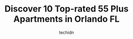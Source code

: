 ---
layout: ampstory
image: https://i0.wp.com/www.depkes.org/wp-content/uploads/2023/06/55-plus-apartments-0-in-orlando-fl-1685771352.jpeg?resize=640,853
author: techidn
featured: false
description: Discover the impressive array of 55 Plus Apartments options in Orlando FL, where you can find 10 of the largest 55 Plus Apartments establishments in the area. From renowned classics to hidde
title: Discover 10 Top-rated 55 Plus Apartments in Orlando FL
cover:
   title: Discover 10 Top-rated 55 Plus Apartments in Orlando FL
   subtitle: Rickpate
   background: https://www.depkes.org/wp-content/uploads/2023/06/55-plus-apartments-0-in-orlando-fl-1685771352.jpeg

pages: 
 - layout: thirds
   top: <h1>#1 Magnolia Pointe Apartments</h1>
   bottom: "<p>My AC unit stopped working on a Saturday evening, I called the maintenance emergency line I left a message and I got a call back in less than 20 minutes! Maintenance was </p>"
   background: https://www.depkes.org/wp-content/uploads/2023/06/55-plus-apartments-1-in-orlando-fl-1685771353.jpeg
   backgroundblur: true
 - layout: thirds
   top: <h1>#2 Pendana at West Lakes</h1>
   bottom: "<p>These stars are for the maintenance guy Rudy. That guy has been here since the very beginning and been a constant person of care and respect. Ive seen many staff come an</p>"
   background: https://www.depkes.org/wp-content/uploads/2023/06/55-plus-apartments-2-in-orlando-fl-1685771353.png
   cta:
      link: https://www.depkes.org/blog/discover-10-top-rated-55-plus-apartments-in-orlando-fl/
      text: Discover 10 Top-rated 55 Plus Apartments in Orlando FL
 - layout: thirds
   top: <h1>#3 Calirosa Winter Park Active Adult Apartments</h1>
   bottom: "<p>3045 Aloma Ave, Winter Park, FL 32792, United States</p>"
   background: https://www.depkes.org/wp-content/uploads/2023/06/55-plus-apartments-3-in-orlando-fl-1685771354.jpeg
   cta:
      link: https://www.depkes.org/blog/discover-10-top-rated-55-plus-apartments-in-orlando-fl/
      text: Discover 10 Top-rated 55 Plus Apartments in Orlando FL
 - layout: thirds
   top: <h1>#4 Westminster Plaza</h1>
   bottom: "<p>350 E Jackson St, Orlando, FL 32801, United States</p>"
   background: https://images.unsplash.com/photo-1609083590460-7b8cc0ca65f8?ixlib=rb-4.0.3&ixid=MnwxMjA3fDB8MHxwaG90by1wYWdlfHx8fGVufDB8fHx8&auto=format&fit=crop&w=640&h=853&q=80
   cta:
      link: https://www.depkes.org/blog/discover-10-top-rated-55-plus-apartments-in-orlando-fl/
      text: Discover 10 Top-rated 55 Plus Apartments in Orlando FL
 - layout: thirds
   top: <h1>#5 Covenant On The Lakes Apartment Homes</h1>
   bottom: "<p>2214 Rio Grande Ave, Orlando, FL 32805, United States</p>"
   background: https://images.unsplash.com/photo-1533735380053-eb8d0759b24a?ixlib=rb-4.0.3&ixid=MnwxMjA3fDB8MHxwaG90by1wYWdlfHx8fGVufDB8fHx8&auto=format&fit=crop&w=640&h=853&q=80
   cta:
      link: https://www.depkes.org/blog/discover-10-top-rated-55-plus-apartments-in-orlando-fl/
      text: Discover 10 Top-rated 55 Plus Apartments in Orlando FL
 - layout: thirds
   top: <h1>#6 Uptown Maitland Senior Apartments</h1>
   bottom: "<p>525 Sybelia Pkwy, Maitland, FL 32751, United States</p>"
   background: https://images.unsplash.com/photo-1632260260864-caf7fde5ec36?ixlib=rb-4.0.3&ixid=MnwxMjA3fDB8MHxwaG90by1wYWdlfHx8fGVufDB8fHx8&auto=format&fit=crop&w=640&h=853&q=80
   cta:
      link: https://www.depkes.org/blog/discover-10-top-rated-55-plus-apartments-in-orlando-fl/
      text: Discover 10 Top-rated 55 Plus Apartments in Orlando FL
 - layout: thirds
   top: <h1>#7 Fountains at Pershing Park Apartments</h1>
   bottom: "<p>3138 Pershing Park Dr, Orlando, FL 32822, United States</p>"
   background: https://images.unsplash.com/photo-1615749413727-825b59a857b5?ixlib=rb-4.0.3&ixid=MnwxMjA3fDB8MHxwaG90by1wYWdlfHx8fGVufDB8fHx8&auto=format&fit=crop&w=640&h=853&q=80
   cta:
      link: https://www.depkes.org/blog/discover-10-top-rated-55-plus-apartments-in-orlando-fl/
      text: Discover 10 Top-rated 55 Plus Apartments in Orlando FL
 - layout: thirds
   middle: Continue reading...
   background: https://images.unsplash.com/photo-1462556791646-c201b8241a94?ixlib=rb-4.0.3&ixid=MnwxMjA3fDB8MHxwaG90by1wYWdlfHx8fGVufDB8fHx8&auto=format&fit=crop&w=640&h=853&q=80
   cta:
      link: https://www.depkes.org/blog/discover-10-top-rated-55-plus-apartments-in-orlando-fl/
      text: Discover 10 Top-rated 55 Plus Apartments in Orlando FL
      
---